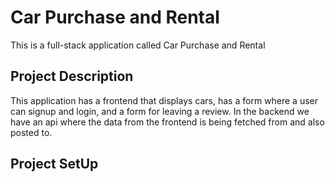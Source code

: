 # Car Purchase and Rental
This is a full-stack application called Car Purchase and Rental

## Project Description
This application has a frontend that displays cars, has a form where a user can signup and login, and a form for leaving a review. In the backend we have an api where the data from the frontend is being fetched from and also posted to.

## Project SetUp

